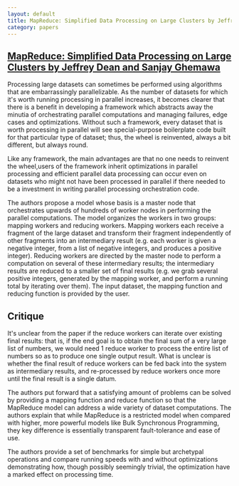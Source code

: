 ```yaml
---
layout: default
title: MapReduce: Simplified Data Processing on Large Clusters by Jeffrey Dean and Sanjay Ghemawa
category: papers
---
```


## [MapReduce: Simplified Data Processing on Large Clusters by Jeffrey Dean and Sanjay Ghemawa](https://static.googleusercontent.com/media/research.google.com/en//archive/mapreduce-osdi04.pdf)

Processing large datasets can sometimes be performed using algorithms that are embarrassingly parallelizable. As the number of datasets for which it's worth running processing in parallel increases, it becomes clearer that there is a benefit in developing a framework which abstracts away the minutia of orchestrating parallel computations and managing failures, edge cases and optimizations. Without such a framework, every dataset that is worth processing in parallel will see special-purpose boilerplate code built for that particular type of dataset; thus, the wheel is reinvented, always a bit different, but always round.


Like any framework, the main advantages are that no one needs to reinvent the wheel,users of the framework inherit optimizations in parallel processing and efficient parallel data processing can occur even on datasets who might not have been processed in parallel if there needed to be a investment in writing parallel processing orchestration code.

The authors propose a model whose basis is a master node that orchestrates upwards of hundreds of worker nodes in performing the parallel computations. The model organizes the workers in two groups: mapping workers and reducing workers. Mapping workers each receive a fragment of the large dataset and transform their fragment independently of other fragments into an intermediary result (e.g. each worker is given a negative integer, from a list of negative integers, and produces a positive integer). Reducing workers are directed by the master node to perform a computation on several of these intermediary results; the intermediary results are reduced to a smaller set of final results (e.g. we grab several positive integers, generated by the mapping worker, and perform a running total by iterating over them). The input dataset, the mapping function and reducing function is provided by the user.

## Critique
It's unclear from the paper if the reduce workers can iterate over existing final results: that is, if the end goal is to obtain the final sum of a very large list of numbers, we would need 1 reduce worker to process the entire list of numbers so as to produce one single output result. What is unclear is whether the final result of reduce workers can be fed back into the system as intermediary results, and re-processed by reduce workers once more until the final result is a single datum.

The authors put forward that a satisfying amount of problems can be solved by providing a mapping function and reduce function so that the MapReduce model can address a wide variety of dataset computations. The authors explain that while MapReduce is a restricted model when compared with higher, more powerful models like Bulk Synchronous Programming, they key difference is essentially transparent fault-tolerance and ease of use.

The authors provide a set of benchmarks for simple but archetypal operations and compare running speeds with and without optimizations demonstrating how, though possibly seemingly trivial, the optimization have a marked effect on processing time.
